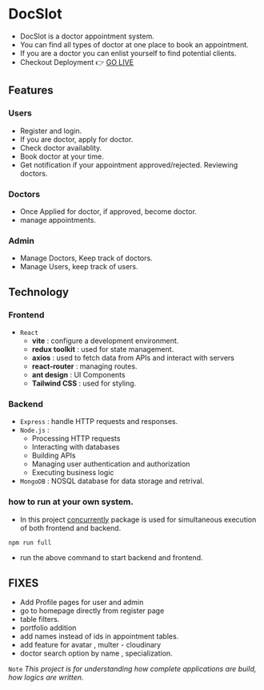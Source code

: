 # DocSlot

- DocSlot is a doctor appointment system.
- You can find all types of doctor at one place to book an appointment.
- If you are a doctor you can enlist yourself to find potential clients.
- Checkout Deployment 👉 [GO LIVE](https://docslot-five.vercel.app/])

## Features

### Users

- Register and login.
- If you are doctor, apply for doctor.
- Check doctor availablity.
- Book doctor at your time.
- Get notification if your appointment approved/rejected.
 Reviewing doctors.

### Doctors

- Once Applied for doctor, if approved, become doctor.
- manage appointments.

### Admin

- Manage Doctors, Keep track of doctors.
- Manage Users, keep track of users.

## Technology

### Frontend

- `React`
  - **vite** :  configure a development environment.
  - **redux toolkit** : used for state management.
  - **axios** : used to fetch data from APIs and interact with servers
  - **react-router** : managing routes.
  - **ant design** : UI Components
  - **Tailwind CSS** : used for styling.


### Backend
- `Express` :  handle HTTP requests and responses.
- `Node.js` : 
    - Processing HTTP requests
    - Interacting with databases
    - Building APIs
    - Managing user authentication and authorization
    - Executing business logic
- `MongoDB` : NOSQL database for data storage and retrival.

### how to run at your own system.
* In this project [concurrently](https://www.npmjs.com/package/concurrently) package is used for simultaneous execution of both frontend and backend.
```bash
npm run full
```
* run the above command to start backend and frontend.


## FIXES
- Add Profile pages for user and admin
- go to homepage directly from register page
- table filters.
- portfolio addition
- add names instead of ids in appointment tables.
- add feature for avatar , multer - cloudinary
- doctor search option by name , specialization.





`Note` _This project is for understanding how complete applications are build, how logics are written._

